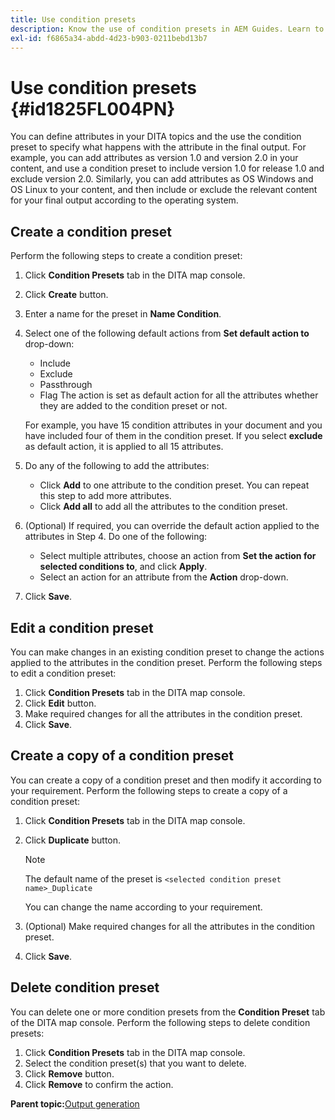 ```yaml
---
title: Use condition presets
description: Know the use of condition presets in AEM Guides. Learn to create, edit, copy, and delete condition presets in AEM.
exl-id: f6865a34-abdd-4d23-b903-0211bebd13b7
---
```

# Use condition presets {#id1825FL004PN}

You can define attributes in your DITA topics and the use the condition preset to specify what happens with the attribute in the final output. For example, you can add attributes as version 1.0 and version 2.0 in your content, and use a condition preset to include version 1.0 for release 1.0 and exclude version 2.0. Similarly, you can add attributes as OS Windows and OS Linux to your content, and then include or exclude the relevant content for your final output according to the operating system.

## Create a condition preset 

Perform the following steps to create a condition preset:

1.  Click **Condition Presets** tab in the DITA map console.
1.  Click **Create** button.
1.  Enter a name for the preset in **Name Condition**.
1.  Select one of the following default actions from **Set default action to** drop-down:

    -   Include
    -   Exclude
    -   Passthrough
    -   Flag
    The action is set as default action for all the attributes whether they are added to the condition preset or not.

    For example, you have 15 condition attributes in your document and you have included four of them in the condition preset. If you select **exclude** as default action, it is applied to all 15 attributes.

1.  Do any of the following to add the attributes:
    -   Click **Add** to one attribute to the condition preset. You can repeat this step to add more attributes.
    -   Click **Add all** to add all the attributes to the condition preset.
1.  \(Optional\) If required, you can override the default action applied to the attributes in Step 4. Do one of the following:
    -   Select multiple attributes, choose an action from **Set the action for selected conditions to**, and click **Apply**.
    -   Select an action for an attribute from the **Action** drop-down.
1.  Click **Save**.

## Edit a condition preset 

You can make changes in an existing condition preset to change the actions applied to the attributes in the condition preset. Perform the following steps to edit a condition preset:

1.  Click **Condition Presets** tab in the DITA map console.
1.  Click **Edit** button.
1.  Make required changes for all the attributes in the condition preset.
1.  Click **Save**.

## Create a copy of a condition preset 

You can create a copy of a condition preset and then modify it according to your requirement. Perform the following steps to create a copy of a condition preset:

1.  Click **Condition Presets** tab in the DITA map console.
1.  Click **Duplicate** button.

    >[!NOTE]
    >
    > The default name of the preset is `<selected condition preset name>_Duplicate`

    You can change the name according to your requirement.

1.  \(Optional\) Make required changes for all the attributes in the condition preset.
1.  Click **Save**.

## Delete condition preset 

You can delete one or more condition presets from the **Condition Preset** tab of the DITA map console. Perform the following steps to delete condition presets:

1.  Click **Condition Presets** tab in the DITA map console.
1.  Select the condition preset\(s\) that you want to delete.
1.  Click **Remove** button.
1.  Click **Remove** to confirm the action.

**Parent topic:**[Output generation](generate-output.md)
